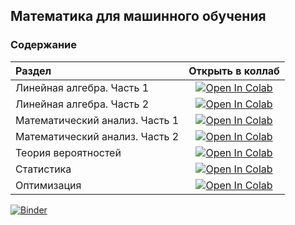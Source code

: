 ## Математика для машинного обучения

### Содержание

|Раздел |Открыть в коллаб|
|:---|:---:|
| Линейная алгебра. Часть 1| <a target="_blank" href="https://colab.research.google.com/github/NazarovMichail/Lectures-notes-MIPT/blob/master/Math/ipynb/Linear%20algebra.ipynb"><img src="https://colab.research.google.com/assets/colab-badge.svg" alt="Open In Colab"/></a> |
| Линейная алгебра. Часть 2|<a target="_blank" href="https://colab.research.google.com/github/NazarovMichail/Lectures-notes-MIPT/blob/master/Math/ipynb/Math.Linear%20algebra.ipynb"><img src="https://colab.research.google.com/assets/colab-badge.svg" alt="Open In Colab"/></a> |
|Математический анализ. Часть 1 |<a target="_blank" href="https://colab.research.google.com/github/NazarovMichail/Lectures-notes-MIPT/blob/master/Math/ipynb/Matan.ipynb"><img src="https://colab.research.google.com/assets/colab-badge.svg" alt="Open In Colab"/></a> |
|Математический анализ. Часть 2 |<a target="_blank" href="https://colab.research.google.com/github/NazarovMichail/Lectures-notes-MIPT/blob/master/Math/ipynb/Math.Matan.ipynb"><img src="https://colab.research.google.com/assets/colab-badge.svg" alt="Open In Colab"/></a> |
|Теория вероятностей | <a target="_blank" href="https://colab.research.google.com/github/NazarovMichail/Lectures-notes-MIPT/blob/master/Math/ipynb/Math.Probability%20.ipynb"><img src="https://colab.research.google.com/assets/colab-badge.svg" alt="Open In Colab"/></a>|
|Статистика | <a target="_blank" href="https://colab.research.google.com/github/NazarovMichail/Lectures-notes-MIPT/blob/master/Math/ipynb/Statistics.ipynb"><img src="https://colab.research.google.com/assets/colab-badge.svg" alt="Open In Colab"/></a>|
|Оптимизация |<a target="_blank" href="https://colab.research.google.com/github/NazarovMichail/Lectures-notes-MIPT/blob/master/Math/ipynb/Math.Optimization.ipynb"><img src="https://colab.research.google.com/assets/colab-badge.svg" alt="Open In Colab"/></a> |

[![Binder](https://mybinder.org/badge_logo.svg)](https://mybinder.org/v2/gh/NazarovMichail/Lectures-notes-MIPT/blob/master/Math/ipynb/Math.Optimization.ipynb/HEAD)